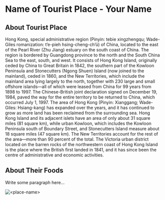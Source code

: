 # Name of Tourist Place - Your Name

## About Tourist Place 
Hong Kong, special administrative region (Pinyin: tebie xingzhengqu; Wade-Giles romanization: t’e-pieh hsing-cheng-ch’ü) of China, located to the east of the Pearl River (Zhu Jiang) estuary on the south coast of China. The region is bordered by Guangdong province to the north and the South China Sea to the east, south, and west. It consists of Hong Kong Island, originally ceded by China to Great Britain in 1842, the southern part of the Kowloon Peninsula and Stonecutters (Ngong Shuen) Island (now joined to the mainland), ceded in 1860, and the New Territories, which include the mainland area lying largely to the north, together with 230 large and small offshore islands—all of which were leased from China for 99 years from 1898 to 1997. The Chinese-British joint declaration signed on December 19, 1984, paved the way for the entire territory to be returned to China, which occurred July 1, 1997.
The area of Hong Kong (Pinyin: Xianggang; Wade-Giles: Hsiang-kang) has expanded over the years, and it has continued to grow as more land has been reclaimed from the surrounding sea. Hong Kong Island and its adjacent islets have an area of only about 31 square miles (81 square km), while urban Kowloon, which includes the Kowloon Peninsula south of Boundary Street, and Stonecutters Island measure about 18 square miles (47 square km). The New Territories account for the rest of the area—more than 90 percent of the total. The Victoria urban district located on the barren rocks of the northwestern coast of Hong Kong Island is the place where the British first landed in 1841, and it has since been the centre of administrative and economic activities.
## About Their Foods
Write some paragraph here...

<img align="center" src="https://populous.com/wp-content/uploads/2020/01/HK-Office_shutterstock_1151629040_small.jpg" alt="<place-name>"/>

<!--Example: <img align="center" src="https://lotustours.in/assets/img/taj/photo-room-detail-1.jpg" alt="Taj Mahal"/> -->
